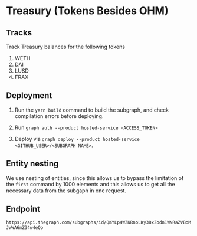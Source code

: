 # Treasury (Tokens Besides OHM)

## Tracks
Track Treasury balances for the following tokens
1. WETH
2. DAI
3. LUSD
4.  FRAX
## Deployment

1. Run the `yarn build` command to build the subgraph, and check compilation errors before deploying.

2. Run `graph auth --product hosted-service <ACCESS_TOKEN>`

3. Deploy via `graph deploy --product hosted-service <GITHUB_USER>/<SUBGRAPH NAME>`. 

## Entity nesting
We use nesting of entities, since this allows us to bypass the limitation of the `first` command by 1000 elements and this allows us to get all the necessary data from the subgaph in one request.

## Endpoint 
`https://api.thegraph.com/subgraphs/id/QmYLp4WZKRnoLKy38xZodn1WNRaZVBoMJwWA6mZ34w4eQo`
